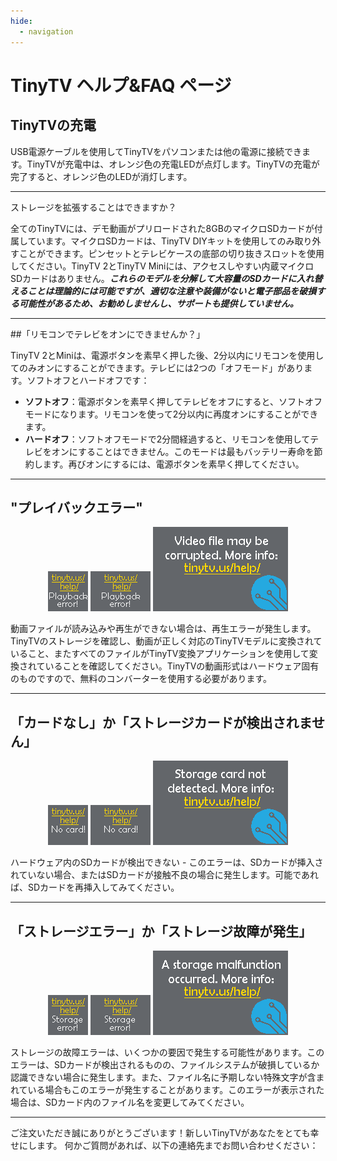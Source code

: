 ```yaml
---
hide:
  - navigation
---
```


# TinyTV ヘルプ&FAQ ページ


## TinyTVの充電

USB電源ケーブルを使用してTinyTVをパソコンまたは他の電源に接続できます。TinyTVが充電中は、オレンジ色の充電LEDが点灯します。TinyTVの充電が完了すると、オレンジ色のLEDが消灯します。


---


ストレージを拡張することはできますか？

全てのTinyTVには、デモ動画がプリロードされた8GBのマイクロSDカードが付属しています。マイクロSDカードは、TinyTV DIYキットを使用してのみ取り外すことができます。ピンセットとテレビケースの底部の切り抜きスロットを使用してください。TinyTV 2とTinyTV Miniには、アクセスしやすい内蔵マイクロSDカードはありません。***これらのモデルを分解して大容量のSDカードに入れ替えることは理論的には可能ですが、適切な注意や装備がないと電子部品を破損する可能性があるため、お勧めしませんし、サポートも提供していません。***


---


##「リモコンでテレビをオンにできませんか？」

TinyTV 2とMiniは、電源ボタンを素早く押した後、2分以内にリモコンを使用してのみオンにすることができます。テレビには2つの「オフモード」があります。ソフトオフとハードオフです：

*	**ソフトオフ**：電源ボタンを素早く押してテレビをオフにすると、ソフトオフモードになります。リモコンを使って2分以内に再度オンにすることができます。
*	**ハードオフ**：ソフトオフモードで2分間経過すると、リモコンを使用してテレビをオンにすることはできません。このモードは最もバッテリー寿命を節約します。再びオンにするには、電源ボタンを素早く押してください。


---


## "プレイバックエラー"

<center>
<img src="../images/PlaybackErrorSplash_64x64.png" alt="TinyTV Playback error TinyTV Mini" />
<img src="../images/PlaybackErrorSplash_96x64.png" alt="TinyTV Playback error TinyTV DIY Kit" />
<img src="../images/PlaybackErrorSplash_216x135.png" alt="TinyTV Playback error TinyTV 2" />
</center>

動画ファイルが読み込みや再生ができない場合は、再生エラーが発生します。TinyTVのストレージを確認し、動画が正しく対応のTinyTVモデルに変換されていること、またすべてのファイルがTinyTV変換アプリケーションを使用して変換されていることを確認してください。TinyTVの動画形式はハードウェア固有のものですので、無料のコンバーターを使用する必要があります。


---


## 「カードなし」か「ストレージカードが検出されません」

<center>
<img src="../images/NoCardSplash_64x64.png" alt="TinyTV No card error TinyTV Mini" />
<img src="../images/NoCardSplash_96x64.png" alt="TinyTV No card error TinyTV DIY Kit" />
<img src="../images/NoCardSplash_216x135.png" alt="TinyTV No card error TinyTV 2" />
</center>

ハードウェア内のSDカードが検出できない - このエラーは、SDカードが挿入されていない場合、またはSDカードが接触不良の場合に発生します。可能であれば、SDカードを再挿入してみてください。


---

## 「ストレージエラー」か「ストレージ故障が発生」

<center>
<img src="../images/StorageErrorSplash_64x64.png" alt="TinyTV Storage error TinyTV Mini" />
<img src="../images/StorageErrorSplash_96x64.png" alt="TinyTV Storage error TinyTV DIY Kit" />
<img src="../images/StorageErrorSplash_216x135.png" alt="TinyTV Storage error TinyTV 2" />
</center>


ストレージの故障エラーは、いくつかの要因で発生する可能性があります。このエラーは、SDカードが検出されるものの、ファイルシステムが破損しているか認識できない場合に発生します。また、ファイル名に予期しない特殊文字が含まれている場合もこのエラーが発生することがあります。このエラーが表示された場合は、SDカード内のファイル名を変更してみてください。


---


ご注文いただき誠にありがとうございます！新しいTinyTVがあなたをとても幸せにします。
何かご質問があれば、以下の連絡先までお問い合わせください：
